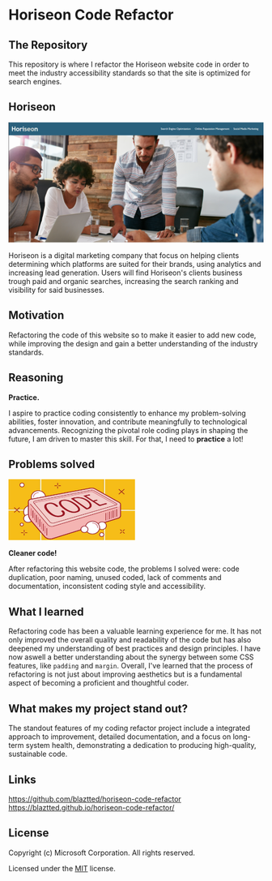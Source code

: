 # Horiseon Code Refactor

## The Repository

This repository is where I refactor the Horiseon website code in order to meet the industry accessibility standards so that the site is optimized for search engines.

## Horiseon

<p align="center">
  <img alt="Horieson website" src="./assets/images/horieson print.png">
</p>

Horiseon is a digital marketing company that focus on helping clients determining which platforms are suited for their brands, using analytics and increasing lead generation.
Users will find Horiseon's clients business trough paid and organic searches, increasing the search ranking and visibility for said businesses.

## Motivation

Refactoring the code of this website so to make it easier to add new code, while improving the design and gain a better understanding of the industry standards.

## Reasoning

**Practice.**

I aspire to practice coding consistently to enhance my problem-solving abilities, foster innovation, and contribute meaningfully to technological advancements. Recognizing the pivotal role coding plays in shaping the future, I am driven to master this skill.
For that, I need to **practice** a lot!

## Problems solved

<p align="left">
  <img alt="Horieson website" src="./assets/images/CleanCode.jpg" width="250" height="120">
</p>

**Cleaner code!**

After refactoring this website code, the problems I solved were:
code duplication, poor naming, unused coded, lack of comments and documentation, inconsistent coding style and accessibility.

## What I learned

Refactoring code has been a valuable learning experience for me. It has not only improved the overall quality and readability of the code but has also deepened my understanding of best practices and design principles.
I have now aswell a better understanding about the synergy between some CSS features, like `padding` and `margin`.
Overall, I've learned that the process of refactoring is not just about improving aesthetics but is a fundamental aspect of becoming a proficient and thoughtful coder.

## What makes my project stand out?

The standout features of my coding refactor project include a integrated approach to improvement, detailed documentation, and a focus on long-term system health, demonstrating a dedication to producing high-quality, sustainable code.

## Links

https://github.com/blaztted/horiseon-code-refactor
https://blaztted.github.io/horiseon-code-refactor/

## License

Copyright (c) Microsoft Corporation. All rights reserved.

Licensed under the [MIT](LICENSE.txt) license.
